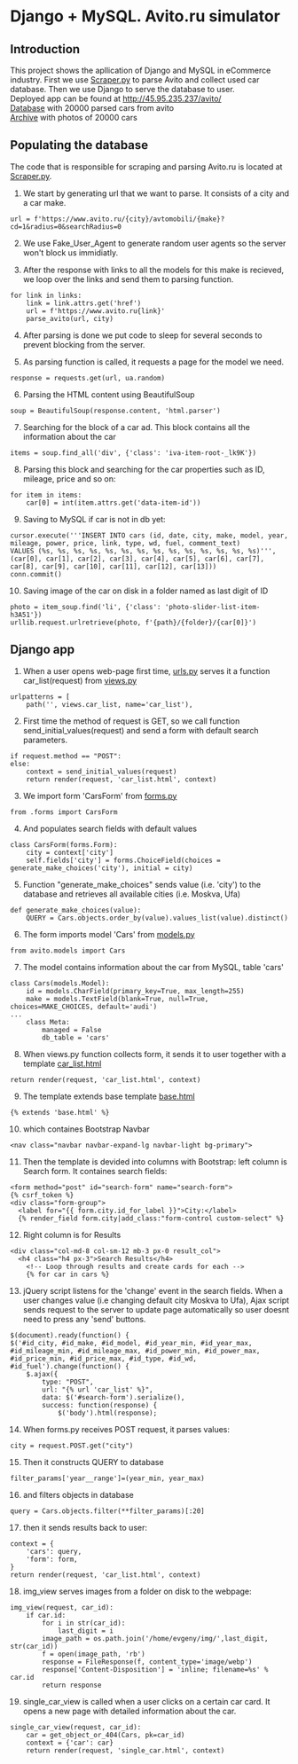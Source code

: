# Django + MySQL. Avito.ru simulator

## Introduction

This project shows the apllication of Django and MySQL in eCommerce industry. First we use [Scraper.py](https://github.com/evgen422/mysite/blob/main/avito/Scraper.py) to parse Avito and collect used car database. Then we use Django to serve the database to user. <br>
Deployed app can be found at http://45.95.235.237/avito/<br>
[Database](https://drive.google.com/file/d/1TmwYdSoXiqJpTFmlksCUHLH4IS08XJhi/view?usp=sharing) with 20000 parsed cars from avito<br>
[Archive](https://drive.google.com/file/d/1GceJOu9f3VKMqY0CR749n2RwreVC4RZ9/view?usp=sharing) with photos of 20000 cars

## Populating the database

The code that is responsible for scraping and parsing Avito.ru is located at [Scraper.py](https://github.com/evgen422/mysite/blob/main/avito/Scraper.py).

1) We start by generating url that we want to parse. It consists of a city and a car make. 
```
url = f'https://www.avito.ru/{city}/avtomobili/{make}?cd=1&radius=0&searchRadius=0
```
2) We use Fake_User_Agent to generate random user agents so the server won't block us immidiatly.

3) After the response with links to all the models for this make is recieved, we loop over the links and send them to parsing function.
```
for link in links:
    link = link.attrs.get('href')
    url = f'https://www.avito.ru{link}'
    parse_avito(url, city)
```
4) After parsing is done we put code to sleep for several seconds to prevent blocking from the server.

5) As parsing function is called, it requests a page for the model we need.
```
response = requests.get(url, ua.random)
```
6) Parsing the HTML content using BeautifulSoup
```
soup = BeautifulSoup(response.content, 'html.parser')
```
7) Searching for the block of a car ad. This block contains all the information about the car
```
items = soup.find_all('div', {'class': 'iva-item-root-_lk9K'})
```
8) Parsing this block and searching for the car properties such as ID, mileage, price and so on:
```
for item in items:
    car[0] = int(item.attrs.get('data-item-id'))
```
9) Saving to MySQL if car is not in db yet:
```
cursor.execute('''INSERT INTO cars (id, date, city, make, model, year, mileage, power, price, link, type, wd, fuel, comment_text)
VALUES (%s, %s, %s, %s, %s, %s, %s, %s, %s, %s, %s, %s, %s, %s)''', (car[0], car[1], car[2], car[3], car[4], car[5], car[6], car[7], car[8], car[9], car[10], car[11], car[12], car[13]))
conn.commit()
```
10) Saving image of the car on disk in a folder named as last digit of ID
```
photo = item_soup.find('li', {'class': 'photo-slider-list-item-h3A51'})
urllib.request.urlretrieve(photo, f'{path}/{folder}/{car[0]}')
```

## Django app

1) When a user opens web-page first time, [urls.py](https://github.com/evgen422/mysite/blob/main/avito/urls.py) serves it a function car_list(request) from [views.py](https://github.com/evgen422/mysite/blob/main/avito/views.py)
```
urlpatterns = [
    path('', views.car_list, name='car_list'),
```
2) First time the method of request is GET, so we call function send_initial_values(request) and send a form with default search parameters.
```
if request.method == "POST":
else:
    context = send_initial_values(request)
    return render(request, 'car_list.html', context)
```
3) We import form 'CarsForm' from [forms.py](https://github.com/evgen422/mysite/blob/main/avito/forms.py)
```
from .forms import CarsForm
```
4) And populates search fields with default values
```
class CarsForm(forms.Form):
    city = context['city']
    self.fields['city'] = forms.ChoiceField(choices = generate_make_choices('city'), initial = city)
```
5) Function "generate_make_choices" sends value (i.e. 'city') to the database and retrieves all available cities (i.e. Moskva, Ufa)
```
def generate_make_choices(value):
    QUERY = Cars.objects.order_by(value).values_list(value).distinct()
```
6) The form imports model 'Cars' from [models.py](https://github.com/evgen422/mysite/blob/main/avito/models.py)
```
from avito.models import Cars
```
7) The model contains information about the car from MySQL, table 'cars'
```
class Cars(models.Model):
    id = models.CharField(primary_key=True, max_length=255)
    make = models.TextField(blank=True, null=True, choices=MAKE_CHOICES, default='audi')
...
    class Meta:
        managed = False
        db_table = 'cars'
```
8) When views.py function collects form, it sends it to user together with a template [car_list.html](https://github.com/evgen422/mysite/blob/main/avito/templates/car_list.html)
```
return render(request, 'car_list.html', context)
```
9) The template extends base template [base.html](https://github.com/evgen422/mysite/blob/main/templates/base.html)
```
{% extends 'base.html' %}
```
10) which containes Bootstrap Navbar
```
<nav class="navbar navbar-expand-lg navbar-light bg-primary">
```
11) Then the template is devided into columns with Bootstrap: left column is Search form. It containes search fields:
```
<form method="post" id="search-form" name="search-form">
{% csrf_token %}
<div class="form-group">
  <label for="{{ form.city.id_for_label }}">City:</label>
  {% render_field form.city|add_class:"form-control custom-select" %}  
```

12) Right column is for Results 
```
<div class="col-md-8 col-sm-12 mb-3 px-0 result_col">
  <h4 class="h4 px-3">Search Results</h4>
    <!-- Loop through results and create cards for each -->
    {% for car in cars %}
```
13) jQuery script listens for the 'change' event in the search fields. When a user changes value (i.e changing default city Moskva to Ufa), Ajax script sends request to the server to update page automatically so user doesnt need to press any 'send' buttons.
```
$(document).ready(function() {
$('#id_city, #id_make, #id_model, #id_year_min, #id_year_max, #id_mileage_min, #id_mileage_max, #id_power_min, #id_power_max, #id_price_min, #id_price_max, #id_type, #id_wd, #id_fuel').change(function() {
    $.ajax({
        type: "POST",
        url: "{% url 'car_list' %}",
        data: $('#search-form').serialize(),
        success: function(response) {
            $('body').html(response);
```
14) When forms.py receives POST request, it parses values:
```
city = request.POST.get("city")
```
15) Then it constructs QUERY to database
```
filter_params['year__range']=(year_min, year_max)
```
16) and filters objects in database
```
query = Cars.objects.filter(**filter_params)[:20] 
```
17) then it sends results back to user:
```
context = {
    'cars': query,
    'form': form,
}
return render(request, 'car_list.html', context) 
```
18) img_view serves images from a folder on disk to the webpage:
```
img_view(request, car_id):
    if car.id:
        for i in str(car_id):
            last_digit = i
        image_path = os.path.join('/home/evgeny/img/',last_digit, str(car_id)) 
        f = open(image_path, 'rb')
        response = FileResponse(f, content_type='image/webp')
        response['Content-Disposition'] = 'inline; filename=%s' % car.id
        return response
```
19) single_car_view is called when a user clicks on a certain car card. It opens a new page with detailed information about the car.
```
single_car_view(request, car_id):
    car = get_object_or_404(Cars, pk=car_id)
    context = {'car': car}
    return render(request, 'single_car.html', context)
```

